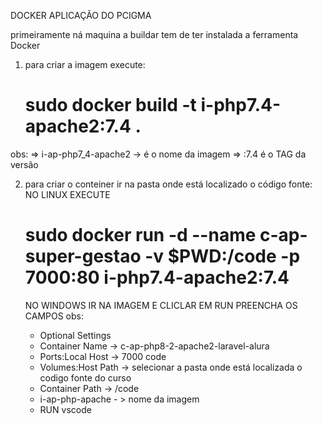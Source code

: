 DOCKER APLICAÇÃO DO PCIGMA

primeiramente ná maquina a buildar tem de ter instalada a ferramenta Docker

 1. para criar a imagem execute:
     # sudo docker build -t i-php7.4-apache2:7.4 .
  obs: 
     => i-ap-php7_4-apache2 -> é o nome da imagem
     => :7.4 é o TAG da versão
     
 2. para criar o conteiner ir na pasta onde está localizado o código fonte:
    NO LINUX EXECUTE
    # sudo docker run -d --name c-ap-super-gestao -v $PWD:/code -p 7000:80 i-php7.4-apache2:7.4

    NO WINDOWS IR NA IMAGEM E CLICLAR EM RUN PREENCHA OS CAMPOS
   obs:
      - Optional Settings
      - Container Name -> c-ap-php8-2-apache2-laravel-alura
      - Ports:Local Host -> 7000 code
      - Volumes:Host Path -> selecionar a pasta onde está localizada o codigo fonte do curso
      - Container Path -> /code
      - i-ap-php-apache - > nome da imagem
      - RUN
vscode
